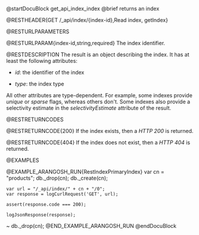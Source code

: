 
@startDocuBlock get_api_index_index
@brief returns an index

@RESTHEADER{GET /_api/index/{index-id},Read index, getIndex}

@RESTURLPARAMETERS

@RESTURLPARAM{index-id,string,required}
The index identifier.

@RESTDESCRIPTION
The result is an object describing the index. It has at least the following
attributes:

- *id*: the identifier of the index

- *type*: the index type

All other attributes are type-dependent. For example, some indexes provide
*unique* or *sparse* flags, whereas others don't. Some indexes also provide
a selectivity estimate in the *selectivityEstimate* attribute of the result.

@RESTRETURNCODES

@RESTRETURNCODE{200}
If the index exists, then a *HTTP 200* is returned.

@RESTRETURNCODE{404}
If the index does not exist, then a *HTTP 404*
is returned.

@EXAMPLES

@EXAMPLE_ARANGOSH_RUN{RestIndexPrimaryIndex}
    var cn = "products";
    db._drop(cn);
    db._create(cn);

    var url = "/_api/index/" + cn + "/0";
    var response = logCurlRequest('GET', url);

    assert(response.code === 200);

    logJsonResponse(response);
  ~ db._drop(cn);
@END_EXAMPLE_ARANGOSH_RUN
@endDocuBlock
